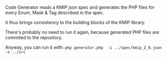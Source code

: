 Code Generator reads a KMIP json spec and generates the PHP files for every Enum, Mask & Tag described in the spec.

It thus brings consistency to the building blocks of the KMIP library.

There's probably no need to run it again, because generated PHP files are commited to the repository.

Anyway, you can run it with: `php generator.php  -i ../spec/kmip_2_0.json -o ../src`
